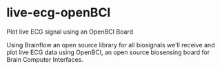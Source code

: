 # live-ecg-openBCI
Plot live ECG signal using an OpenBCI Board

Using Brainflow an open source library for all biosignals we'll receive and plot live ECG data using OpenBCI, an open source biosensing board for Brain Computer Interfaces.
